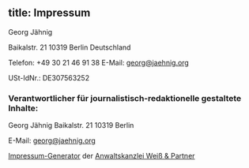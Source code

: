 title: Impressum
---

Georg Jähnig

Baikalstr. 21
10319 Berlin
Deutschland

Telefon: +49 30 21 46 91 38
E-Mail: georg@jaehnig.org

USt-IdNr.: DE307563252

### Verantwortlicher für journalistisch-redaktionelle gestaltete Inhalte:

Georg Jähnig
Baikalstr. 21
10319 Berlin

E-Mail: georg@jaehnig.org

<a href="https://www.ratgeberrecht.eu/leistungen/muster-impressum-generator.html" target="_blank">Impressum-Generator</a> der <a href="https://www.ratgeberrecht.eu/" target="_blank">Anwaltskanzlei Weiß &amp; Partner</a>
